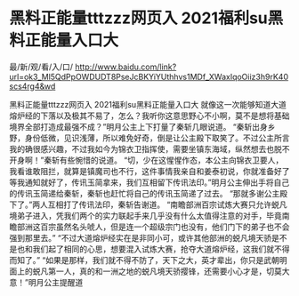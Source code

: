# 黑料正能量tttzzz网页入 2021福利su黑料正能量入口大

最/新/观/看/入/口/ http://www.baidu.com/link?url=ok3_Ml5QdPpOWDUDT8PseJcBKYiYUthhvs1MDf_XWaxIqoOiiz3h9rK40scs4rg4&wd

黑料正能量tttzzz网页入 2021福利su黑料正能量入口大
就像这一次能够知道大道熔炉经的下落以及极其不易了，怎么？我听你这意思野心不小啊，莫不是想将基础境界全部打造成最强不成？”明月公主上下打量了秦斩几眼说道。
    “秦斩出身乡野，身份低微，见识浅薄，所以难免好奇，倒是让公主殿下取笑了。不过公主所言我的确很感兴趣，不过我如今为锦衣卫指挥使，需要坐镇东海域，纵然想去也脱不开身啊！”秦斩有些惋惜的说道。
    “切，少在这惺惺作态，本公主向锦衣卫要人，我看谁敢阻拦，就算是镇魔司也不行，这件事情我亲自和姜泰初说，你就准备好了等我通知就好了，传讯玉简拿来，我们互相留下传讯法印。”明月公主伸出手将自己的传讯玉简递给秦斩，秦斩也赶忙将自己的传讯玉简递了过去。
    “那就多谢公主殿下了。”两人互相打了传讯法印，秦斩告谢道。
    “南瞻部洲百宗试炼大赛只允许蜕凡境弟子进入，凭我们两个的实力联起手来几乎没有什么太值得注意的对手，毕竟南瞻部洲这百宗虽然名头唬人，但是连一个超级宗门也没有，他们门下的弟子也不会强到那里去。”
    “不过大道熔炉经实在是非同小可，或许其他部洲的蜕凡境天骄是不是也和我们起了相同的心思，想要混入试炼大赛，抢夺大道熔炉经，这我们就不得而知了。”
    “如果是那样，我们就不得不防了，天下之大，英才辈出，你只是武朝明面上的蜕凡第一人，真的和一洲之地的蜕凡境天骄撄锋，还需要小心才是，切莫大意！”明月公主提醒道
